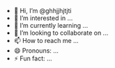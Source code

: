 - 👋 Hi, I’m @ghhjjhjtjti
- 👀 I’m interested in ...
- 🌱 I’m currently learning ...
- 💞️ I’m looking to collaborate on ...
- 📫 How to reach me ...
- 😄 Pronouns: ...
- ⚡ Fun fact: ...

<!---
ghhjjhjtjti/ghhjjhjtjti is a ✨ special ✨ repository because its `README.md` (this file) appears on your GitHub profile.
You can click the Preview link to take a look at your changes.
--->
